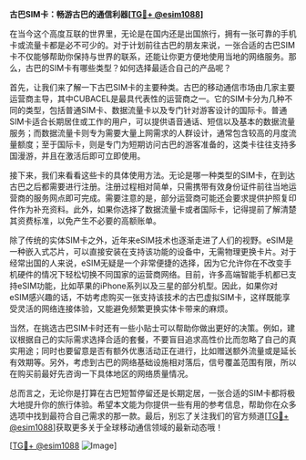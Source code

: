 **古巴SIM卡：畅游古巴的通信利器[[TG💪+ @esim1088](https://t.me/s/esim1088)]**

在当今这个高度互联的世界里，无论是在国内还是出国旅行，拥有一张可靠的手机卡或流量卡都是必不可少的。对于计划前往古巴的朋友来说，一张合适的古巴SIM卡不仅能够帮助你保持与世界的联系，还能让你更方便地使用当地的网络服务。那么，古巴的SIM卡有哪些类型？如何选择最适合自己的产品呢？

首先，让我们来了解一下古巴SIM卡的主要种类。古巴的移动通信市场由几家主要运营商主导，其中CUBACEL是最具代表性的运营商之一。它的SIM卡分为几种不同的类型，包括普通SIM卡、数据流量卡以及专门针对游客设计的国际卡。普通SIM卡适合长期居住或工作的用户，可以提供语音通话、短信以及基本的数据流量服务；而数据流量卡则专为需要大量上网需求的人群设计，通常包含较高的月度流量额度；至于国际卡，则是专门为短期访问古巴的游客准备的，这类卡往往支持多国漫游，并且在激活后即可立即使用。

接下来，我们来看看这些卡的具体使用方法。无论是哪一种类型的SIM卡，在到达古巴之后都需要进行注册。注册过程相对简单，只需携带有效身份证件前往当地运营商的服务网点即可完成。需要注意的是，部分运营商可能还会要求提供护照复印件作为补充资料。此外，如果你选择了数据流量卡或者国际卡，记得提前了解清楚其资费标准，以免产生不必要的高额账单。

除了传统的实体SIM卡之外，近年来eSIM技术也逐渐走进了人们的视野。eSIM是一种嵌入式芯片，可以直接安装在支持该功能的设备中，无需物理更换卡片。对于经常出国的人来说，eSIM无疑是一个非常便捷的选择，因为它允许你在不改变手机硬件的情况下轻松切换不同国家的运营商网络。目前，许多高端智能手机都已支持eSIM功能，比如苹果的iPhone系列以及三星的部分机型。因此，如果你对eSIM感兴趣的话，不妨考虑购买一张支持该技术的古巴虚拟SIM卡，这样既能享受灵活的网络连接体验，又能避免频繁更换实体卡带来的麻烦。

当然，在挑选古巴SIM卡时还有一些小贴士可以帮助你做出更好的决策。例如，建议根据自己的实际需求选择合适的套餐，不要盲目追求高性价比而忽略了自己的真实用途；同时也要留意是否有额外优惠活动正在进行，比如赠送额外流量或是延长有效期等。另外，考虑到古巴的网络基础设施相对落后，信号覆盖范围有限，所以在购买前最好先咨询一下具体地区的网络质量情况。

总而言之，无论你是打算在古巴短暂停留还是长期定居，一张合适的SIM卡都将极大地提升你的旅行体验。希望本文能为你提供一些有用的参考信息，帮助你在众多选项中找到最符合自己需求的那一款。最后，别忘了关注我们的官方频道[[TG💪+ @esim1088](https://t.me/s/esim1088)]获取更多关于全球移动通信领域的最新动态哦！

[[TG💪+ @esim1088](https://t.me/s/esim1088) ![Image](https://i.postimg.cc/4NQfJmqS/Snipaste-2025-05-13-00-14-12.png)]